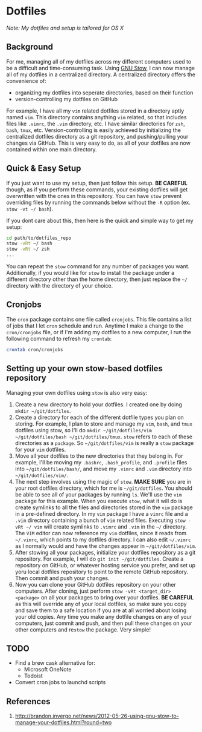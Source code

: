 # Dotfiles
*Note: My dotfiles and setup is tailored for OS X*

## Background
For me, managing all of my dotfiles across my different computers used to be a difficult and time-consuming task. Using [GNU Stow](https://www.gnu.org/software/stow/), I can now manage all of my dotfiles in a centralized directory. A centralized directory offers the convenience of:
* organizing my dotfiles into seperate directories, based on their function
* version-controlling my dotfiles on GitHub

For example, I have all my `vim` related dotfiles stored in a directory aptly named `vim`. This directory contains anything `vim` related, so that includes files like `.vimrc`, the `.vim` directory, etc. I have similar directories for `zsh`, `bash`, `tmux`, etc. Version-controlling is easily achieved by initializing the centralized dotfiles directory as a git repository, and pushing/pulling your changes via GitHub. This is very easy to do, as all of your dotfiles are now contained within one main directory.

## Quick & Easy Setup
If you just want to use my setup, then just follow this setup. **BE CAREFUL** though, as if you perform these commands, your existing dotfiles will get overwritten with the ones in this repository. You can have `stow` prevent overriding files by running the commands below without the `-R` option (ex. `stow -vt ~/ bash`). 

If you dont care about this, then here is the quick and simple way to get my setup:
```bash
cd path/to/dotfiles_repo
stow -vRt ~/ bash
stow -vRt ~/ zsh
...
```

You can repeat the `stow` command for any number of packages you want. Additionally, if you would like for `stow` to install the package under a different directory other than the home directory, then just replace the `~/` directory with the directory of your choice.

## Cronjobs
The `cron` package contains one file called `cronjobs`. This file contains a list of jobs that I let `cron` schedule and run. Anytime I make a change to the `cron/cronjobs` file, or if I'm adding my dotfiles to a new computer, I run the following command to refresh my `crontab`:
```bash
crontab cron/cronjobs
```

## Setting up your own stow-based dotfiles repository
Managing your own dotfiles using `stow` is also very easy:

1. Create a new directory to hold your dotfiles. I created one by doing `mkdir ~/git/dotfiles`.
2. Create a directory for each of the different dotfile types you plan on storing. For example, I plan to store and manage my
`vim`, `bash`, and `tmux` dotfiles using stow, so I'll do `mkdir ~/git/dotfiles/vim ~/git/dotfiles/bash ~/git/dotfiles/tmux`. `stow` refers to each of these directories as a `package`. So `~/git/dotfiles/vim` is really a `stow` package for your `vim` dotfiles.
3. Move all your dotfiles to the new directories that they belong in. For example, I'll be moving my `.bashrc`, `.bash_profile`, and `.profile` files into `~/git/dotfiles/bash/`, and move my `.vimrc` and `.vim` directory into `~/git/dotfiles/vim/`.
4. The next step involves using the magic of `stow`. **MAKE SURE** you are in your root dotfiles directory, which for me is `~/git/dotfiles`. You should be able to see all of your packages by running `ls`. We'll use the `vim` package for this example. When you execute `stow`, what it will do is create symlinks to all the files and directories stored in the `vim` package in a pre-defined directory. In my `vim` package I have a `vimrc` file and a `.vim` directory containing a bunch of `vim` related files. Executing `stow -vRt ~/ vim` will create symlinks to `.vimrc` and `.vim` in the `~/` directory. The `VIM` editor can now reference my `vim` dotfiles, since it reads from `~/.vimrc`, which points to my dotfiles directory. I can also edit `~/.vimrc` as I normally would and have the changes appear in `~/git/dotfiles/vim`.
5. After stowing all your packages, initialize your dotfiles repository as a git repository. For example, I will do `git init ~/git/dotfiles`. Create a repository on GitHub, or whatever hosting service you prefer, and set up yoru local dotfiles repository to point to the remote GitHub repository. Then commit and push your changes.
6. Now you can clone your GitHub dotfiles repository on your other computers. After cloning, just perform `stow -vRt <target_dir> <package>` on all your packages to bring over your dotfiles. **BE CAREFUL** as this will override any of your local dotfiles, so make sure you copy and save them to a safe location if you are at all worried about losing your old copies. Any time you make any dotfile changes on any of your computers, just commit and push, and then pull these changes on your other computers and re`stow` the package. Very simple!

## TODO
* Find a brew cask alternative for:
  * Microsoft OneNote
  * Todoist
* Convert cron jobs to launchd scripts

## References
1. http://brandon.invergo.net/news/2012-05-26-using-gnu-stow-to-manage-your-dotfiles.html?round=two

